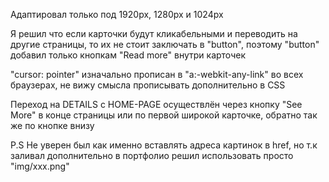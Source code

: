 Адаптировал только под 1920px, 1280px и 1024px

Я решил что если карточки будут кликабельными и переводить на другие страницы, то их не стоит заключать в "button", поэтому "button" добавил только кнопкам "Read more" внутри карточек

"cursor: pointer" изначально прописан в "a:-webkit-any-link" во всех браузерах, не вижу смысла прописывать дополнительно в CSS

Переход на DETAILS с HOME-PAGE осуществлён через кнопку "See More" в конце страницы или по первой широкой карточке, обратно так же по кнопке внизу

P.S Не уверен был как именно вставлять адреса картинок в href, но т.к заливал дополнительно в портфолио решил использовать просто "img/xxx.png"
